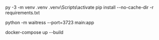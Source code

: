 py -3 -m venv .venv
.venv\Scripts\activate
pip install --no-cache-dir -r requirements.txt

python -m waitress --port=3723 main:app 

docker-compose up --build


